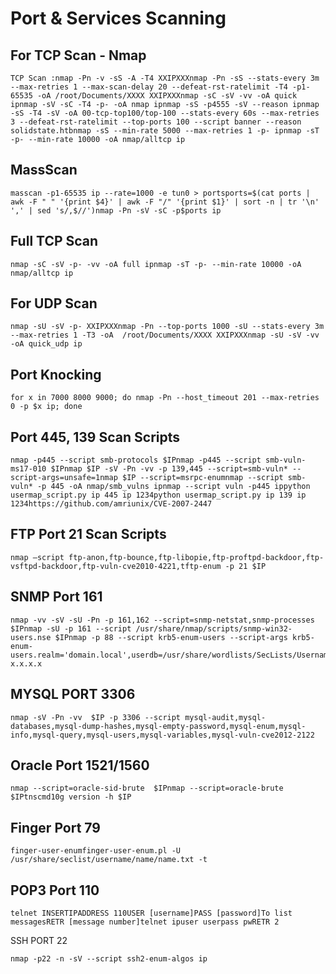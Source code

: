 # Port & Services Scanning

## For TCP Scan - Nmap <a href="#for-tcp-scan-nmap" id="for-tcp-scan-nmap"></a>

```
TCP Scan :​nmap -Pn -v -sS -A -T4 XXIPXXXnmap -Pn -sS --stats-every 3m --max-retries 1 --max-scan-delay 20 --defeat-rst-ratelimit -T4 -p1-65535 -oA /root/Documents/XXXX XXIPXXXnmap -sC -sV -vv -oA quick ipnmap -sV -sC -T4 -p- -oA nmap ipnmap -sS -p4555 -sV --reason ipnmap -sS -T4 -sV -oA 00-tcp-top100/top-100 --stats-every 60s --max-retries 3 --defeat-rst-ratelimit --top-ports 100 --script banner --reason solidstate.htbnmap -sS --min-rate 5000 --max-retries 1 -p- ipnmap -sT -p- --min-rate 10000 -oA nmap/alltcp ip
```

## MassScan <a href="#massscan" id="massscan"></a>

```
masscan -p1-65535 ip --rate=1000 -e tun0 > portsports=$(cat ports | awk -F " " '{print $4}' | awk -F "/" '{print $1}' | sort -n | tr '\n' ',' | sed 's/,$//')nmap -Pn -sV -sC -p$ports ip
```

## Full TCP Scan <a href="#full-tcp-scan" id="full-tcp-scan"></a>

```
nmap -sC -sV -p- -vv -oA full ipnmap -sT -p- --min-rate 10000 -oA nmap/alltcp ip​
```

## For UDP Scan <a href="#for-udp-scan" id="for-udp-scan"></a>

```
nmap -sU -sV -p- XXIPXXXnmap -Pn --top-ports 1000 -sU --stats-every 3m --max-retries 1 -T3 -oA  /root/Documents/XXXX XXIPXXXnmap -sU -sV -vv -oA quick_udp ip
```

## Port Knocking <a href="#port-knocking" id="port-knocking"></a>

```
for x in 7000 8000 9000; do nmap -Pn --host_timeout 201 --max-retries 0 -p $x ip; done​
```

## Port 445, 139 Scan Scripts <a href="#port-445-139-scan-scripts" id="port-445-139-scan-scripts"></a>

```
nmap -p445 --script smb-protocols $IPnmap -p445 --script smb-vuln-ms17-010 $IPnmap $IP -sV -Pn -vv -p 139,445 --script=smb-vuln* --script-args=unsafe=1nmap $IP --script=msrpc-enumnmap --script smb-vuln* -p 445 -oA nmap/smb_vulns ipnmap --script vuln -p445 ip​python usermap_script.py ip 445 ip 1234python usermap_script.py ip 139 ip 1234https://github.com/amriunix/CVE-2007-2447
```

## FTP Port 21 Scan Scripts <a href="#ftp-port-21-scan-scripts" id="ftp-port-21-scan-scripts"></a>

```
nmap –script ftp-anon,ftp-bounce,ftp-libopie,ftp-proftpd-backdoor,ftp-vsftpd-backdoor,ftp-vuln-cve2010-4221,tftp-enum -p 21 $IP
```

## SNMP Port 161 <a href="#snmp-port-161" id="snmp-port-161"></a>

```
nmap -vv -sV -sU -Pn -p 161,162 --script=snmp-netstat,snmp-processes $IPnmap -sU -p 161 --script /usr/share/nmap/scripts/snmp-win32-users.nse $IPnmap -p 88 --script krb5-enum-users --script-args krb5-enum-users.realm='domain.local',userdb=/usr/share/wordlists/SecLists/Usernames/top_shortlist.txt x.x.x.x
```

## MYSQL PORT 3306 <a href="#mysql-port-3306" id="mysql-port-3306"></a>

```
nmap -sV -Pn -vv  $IP -p 3306 --script mysql-audit,mysql-databases,mysql-dump-hashes,mysql-empty-password,mysql-enum,mysql-info,mysql-query,mysql-users,mysql-variables,mysql-vuln-cve2012-2122
```

## Oracle Port 1521/1560 <a href="#oracle-port-1521-1560" id="oracle-port-1521-1560"></a>

```
nmap --script=oracle-sid-brute  $IPnmap --script=oracle-brute  $IPtnscmd10g version -h $IP
```

## Finger Port 79 <a href="#finger-port-79" id="finger-port-79"></a>

```
finger-user-enumfinger-user-enum.pl -U /usr/share/seclist/username/name/name.txt -t​
```

## POP3 Port 110 <a href="#pop3-port-110" id="pop3-port-110"></a>

```
telnet INSERTIPADDRESS 110USER [username]PASS [password]To list messagesRETR [message number]​telnet ipuser userpass pwRETR 2​
```

SSH PORT 22

```
nmap -p22 -n -sV --script ssh2-enum-algos ip
```
